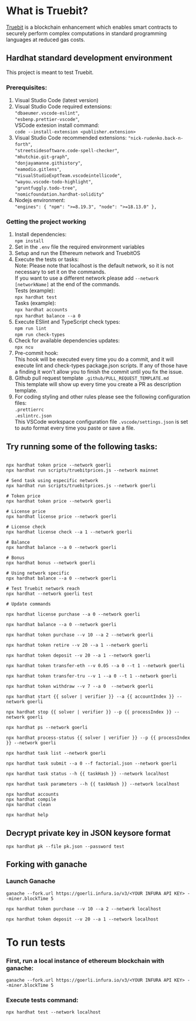 # What is Truebit?

[Truebit](https://truebit.io/) is a blockchain enhancement which enables smart contracts to securely perform complex computations in standard programming languages at reduced gas costs.

## Hardhat standard development environment

This project is meant to test Truebit.

### Prerequisites:

1. Visual Studio Code (latest version)
2. Visual Studio Code required extensions:<BR>
   `"dbaeumer.vscode-eslint"`,<BR>
   `"esbenp.prettier-vscode"`,<BR>
   VSCode extesion install command:<BR>
   `code --install-extension <publisher.extension>`
3. Visual Studio Code recommended extensions:
   `"nick-rudenko.back-n-forth"`,<BR>
   `"streetsidesoftware.code-spell-checker"`,<BR>
   `"mhutchie.git-graph"`,<BR>
   `"donjayamanne.githistory"`,<BR>
   `"eamodio.gitlens"`,<BR>
   `"VisualStudioExptTeam.vscodeintellicode"`,<BR>
   `"wayou.vscode-todo-highlight"`,<BR>
   `"gruntfuggly.todo-tree"`,<BR>
   `"nomicfoundation.hardhat-solidity"`<BR>
4. Nodejs environment:<BR>
   `"engines": {
"npm": ">=8.19.3",
"node": ">=18.13.0"
},`

### Getting the project working

1. Install dependencies:<BR>
   `npm install`
2. Set in the `.env` file the required environment variables
3. Setup and run the Ethereum network and TruebitOS
4. Execute the tests or tasks:<BR>
   Note: Please note that localhost is the default network, so it is not necessary to set it on the commands.<BR>
   If you want to use a different network please add `--network [networkName]` at the end of the commands.<BR>
   Tests (example):<BR>
   `npx hardhat test`<BR>
   Tasks (example):<BR>
   `npx hardhat accounts`<BR>
   `npx hardhat balance --a 0`<BR>
5. Execute ESlint and TypeScript check types:<BR>
   `npm run lint`<BR>
   `npm run check-types`<BR>
6. Check for available dependencies updates:<BR>
   `npx ncu`
7. Pre-commit hook:<BR>
   This hook will be executed every time you do a commit, and it will execute lint and check-types package.json scripts. If any of those have a finding it won't allow you to finish the commit until you fix the issue.
8. Github pull request template `.github/PULL_REQUEST_TEMPLATE.md`<BR>
   This template will show up every time you create a PR as description template.
9. For coding styling and other rules please see the following configuration files:<BR>
   `.prettierrc`<BR>
   `.eslintrc.json`<BR>
   This VSCode workspace configuration file `.vscode/settings.json` is set to auto format every time you paste or save a file.<BR>

## Try running some of the following tasks:

```shell

npx hardhat token price --network goerli
npx hardhat run scripts/truebitprices.js --network mainnet

# Send task using especific network
npx hardhat run scripts/truebitprices.js --network goerli

# Token price
npx hardhat token price --network goerli

# License price
npx hardhat license price --network goerli

# License check
npx hardhat license check --a 1 --network goerli

# Balance
npx hardhat balance --a 0 --network goerli

# Bonus
npx hardhat bonus --network goerli

# Using network specific
npx hardhat balance --a 0 --network goerli

# Test Truebit network reach
npx hardhat --network goerli test

# Update commands

npx hardhat license purchase --a 0 --network goerli

npx hardhat balance --a 0 --network goerli

npx hardhat token purchase --v 10 --a 2 --network goerli

npx hardhat token retire --v 20 --a 1 --network goerli

npx hardhat token deposit --v 20 --a 1 --network goerli

npx hardhat token transfer-eth --v 0.05 --a 0 --t 1 --network goerli

npx hardhat token transfer-tru --v 1 --a 0 --t 1 --network goerli

npx hardhat token withdraw --v 7 --a 0  --network goerli

npx hardhat start {{ solver | verifier }} --a {{ accountIndex }} --network goerli

npx hardhat stop {{ solver | verifier }} --p {{ processIndex }} --network goerli

npx hardhat ps --network goerli

npx hardhat process-status {{ solver | verifier }} --p {{ processIndex }} --network goerli

npx hardhat task list --network goerli

npx hardhat task submit --a 0 --f factorial.json --network goerli

npx hardhat task status --h {{ taskHash }} --network localhost

npx hardhat task parameters --h {{ taskHash }} --network localhost

npx hardhat accounts
npx hardhat compile
npx hardhat clean

npx hardhat help
```

## Decrypt private key in JSON keysore format

```
npx hardhat pk --file pk.json --password test
```

## Forking with ganache

### Launch Ganache

```
ganache --fork.url https://goerli.infura.io/v3/<YOUR INFURA API KEY> --miner.blockTime 5

npx hardhat token purchase --v 10 --a 2 --network localhost

npx hardhat token deposit --v 20 --a 1 --network localhost
```

# To run tests

### First, run a local instance of ethereum blockchain with ganache:

`ganache --fork.url https://goerli.infura.io/v3/<YOUR INFURA API KEY> --miner.blockTime 5`

### Execute tests command:

`npx hardhat test --network localhost`
